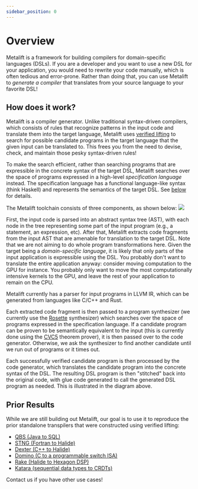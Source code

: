 ```yaml
---
sidebar_position: 0
---
```


# Overview
Metalift is a framework for building compilers for domain-specific languages (DSLs). If you are a developer and you want to use a new DSL for your application, you would need to rewrite your code manually, which is often tedious and error-prone. Rather than doing that, you can use Metalift to _generate a compiler_ that translates from your source language to your favorite DSL!

## How does it work?
Metalift is a compiler generator. Unlike traditional syntax-driven compilers, which consists of rules that recognize patterns in the input code and translate them into the target language, Metalift uses [verified lifting](https://homes.cs.washington.edu/~akcheung/papers/pldi16.html) to search for possible candidate programs in the target language that the given input can be 
translated to. This frees you from the need to devise, check, and maintain those pesky syntax-driven rules!

To make the search efficient, rather than searching programs that are expressible in the concrete syntax of the target DSL, Metalift searches over the space of programs expressed in a high-level _specification language_ instead. The specification language has a functional language-like syntax (think Haskell) and represents the semantics of the target DSL. See [below](#specLang) for details.      

The Metalift toolchain consists of three components, as shown below:
![](/img/docs/overview/arch.png)

First, the input code is parsed into an abstract syntax tree (AST), with each node in the tree representing some part of the input program (e.g., a statement, an expression, etc). After that, Metalift extracts code fragments from the input AST that are amenable for translation to the target DSL. Note that we are not aiming to do whole program transformations here. Given the target being a _domain-specific language_, it is likely that only parts of the input application is expressible using the DSL. You probably don't want to translate the entire application anyway: consider moving computation to the GPU for instance. You probably only want to move the most computationally intensive kernels to the GPU, and leave the rest of your application to remain on the CPU.

Metalift currently has a parser for input programs in LLVM IR, which can be generated from languages like C/C++ and Rust.

Each extracted code fragment is then passed to a program synthesizer (we currently use the [Rosette](https://emina.github.io/rosette/) synthesizer) which searches over the space of programs expressed in the specification language. If a candidate program can be proven to be semantically equivalent to the input (this is currently done using the [CVC5](https://cvc5.github.io) theorem prover), it is then passed over to the code generator. Otherwise, we ask the synthesizer to find another candidate until we run out of programs or it times out.

Each successfully verified candidate program is then processed by the code generator, which translates the candidate program into the concrete syntax of the DSL. The resulting DSL program is then "stitched" back into the original code, with glue code generated to call the generated DSL program as needed. This is illustrated in the diagram above.

## Prior Results
While we are still building out Metalift, our goal is to use it to reproduce the prior standalone transpilers that were constructed using verified lifting:

- [QBS (Java to SQL)](https://casper.uwplse.org/)
- [STNG (Fortran to Halide)](http://stng.uwplse.org/)
- [Dexter (C++ to Halide)](http://dexter.uwplse.org/)
- [Domino (C to a programmable switch ISA)](http://web.mit.edu/domino/)
- [Rake (Halide to Hexagon DSP)](https://github.com/uwplse/rake/)
- [Katara (sequential data types to CRDTs)](https://github.com/hydro-project/katara)

Contact us if you have other use cases!
